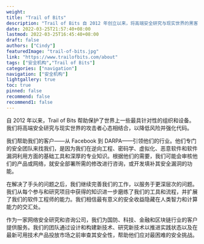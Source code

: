 ```yaml
---
weight: 
title: "Trail of Bits"
description: "Trail of Bits 自 2012 年创立以来，将高端安全研究与现实世界的黑客心态相结合，以降低世界上最具针对性的一些组织和产品的风险，并在代码层面加固"
date: 2022-03-25T21:57:40+08:00
lastmod: 2022-03-25T16:45:40+08:00
draft: false
authors: ["Cindy"]
featuredImage: "trail-of-bits.jpg"
link: "https://www.trailofbits.com/about"
tags: ["安全机构","Trail of Bits"]
categories: ["navigation"]
navigation: ["安全机构"]
lightgallery: true
toc: true
pinned: false
recommend: false
recommend1: false
---
```


自 2012 年以来，Trail of Bits 帮助保护了世界上一些最具针对性的组织和设备。我们将高端安全研究与现实世界的攻击者心态相结合，以降低风险并强化代码。

我们帮助我们的客户——从 Facebook 到 DARPA——引领他们的行业。他们专门的安全团队来找我们，是因为我们在逆向工程、密码学、虚拟化、恶意软件和软件漏洞利用方面的基础工具和深厚的专业知识。根据他们的需要，我们可能会审核他们的产品或网络，就安全部署所需的修改进行咨询，或开发填补其安全漏洞的功能。

在解决了手头的问题之后，我们继续完善我们的工作，以服务于更深层次的问题。我们从每个参与和研究项目中获得的知识进一步磨练了我们的工具和流程，并扩展了我们的软件工程师的能力。我们相信最有意义的安全收益隐藏在人类智力和计算能力的交汇处。

作为一家网络安全研究和咨询公司，我们为国防、科技、金融和区块链行业的客户提供服务。我们的团队通过设计和构建新技术、研究新技术以推进实践状态以及在最新可用技术产品投放市场之前审查其安全性，帮助他们应对最困难的安全挑战。